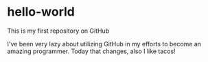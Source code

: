 # hello-world
This is my first repository on GitHub

I've been very lazy about utilizing GitHub in my efforts to become an amazing programmer.
Today that changes, also I like tacos!
